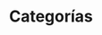 ---
title: Categorías
slug: categorias
description: Listado de categorías
draft: true
noindex: true
translationKey: categories
---